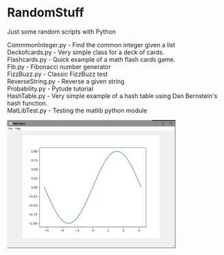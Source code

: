 # RandomStuff
Just some random scripts with Python

CommmonInteger.py - Find the common integer given a list  
Deckofcards.py    - Very simple class for a deck of cards.  
Flashcards.py     - Quick example of a math flash cards game.  
Fib.py            - Fibonacci number generator  
FizzBuzz.py       - Classic FizzBuzz test  
ReverseString.py  - Reverse a given string  
Probability.py    - Pytude tutorial  
HashTable.py      - Very simple example of a hash table using Dan Bernstein's hash function.  
MatLibTest.py     - Testing the matlib python module  

![SCREENSHOT1](https://github.com/harmonyideas/RandomStuff/blob/master/IMG/matlib1.PNG)  



